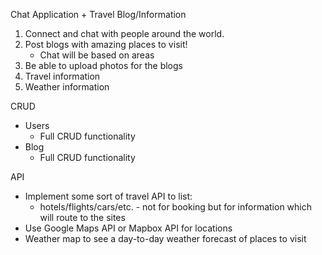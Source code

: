 Chat Application + Travel Blog/Information

1. Connect and chat with people around the world.
2. Post blogs with amazing places to visit!
   - Chat will be based on areas
3. Be able to upload photos for the blogs
4. Travel information
5. Weather information

CRUD

- Users
  - Full CRUD functionality
- Blog
  - Full CRUD functionality

API

- Implement some sort of travel API to list:
  - hotels/flights/cars/etc. - not for booking but for information which will route to the sites
- Use Google Maps API or Mapbox API for locations
- Weather map to see a day-to-day weather forecast of places to visit
